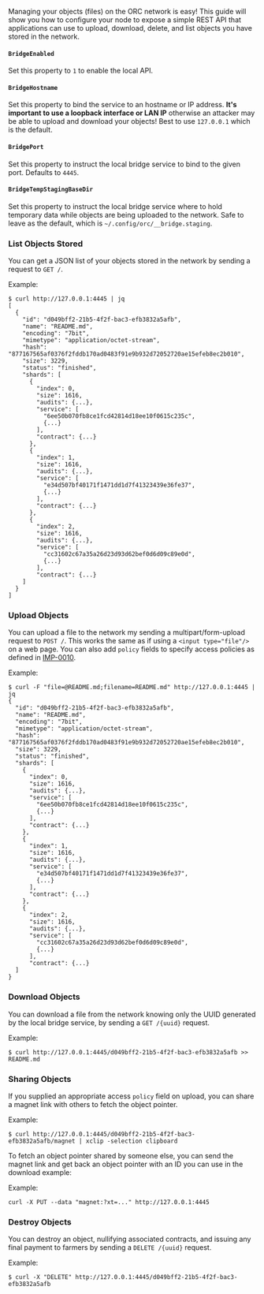 Managing your objects (files) on the ORC network is easy! This guide will show 
you how to configure your node to expose a simple REST API that applications 
can use to upload, download, delete, and list objects you have stored in the 
network.

#### `BridgeEnabled`

Set this property to `1` to enable the local API.

#### `BridgeHostname`

Set this property to bind the service to an hostname or IP address. **It's 
important to use a loopback interface or LAN IP** otherwise an attacker may be 
able to upload and download your objects! Best to use `127.0.0.1` which is the 
default.

#### `BridgePort`

Set this property to instruct the local bridge service to bind to the given 
port. Defaults to `4445`.

#### `BridgeTempStagingBaseDir`

Set this property to instruct the local bridge service where to hold temporary 
data while objects are being uploaded to the network. Safe to leave as the 
default, which is `~/.config/orc/__bridge.staging`.

### List Objects Stored

You can get a JSON list of your objects stored in the network by sending a 
request to `GET /`.

Example:

```
$ curl http://127.0.0.1:4445 | jq
[
  {
    "id": "d049bff2-21b5-4f2f-bac3-efb3832a5afb",
    "name": "README.md",
    "encoding": "7bit",
    "mimetype": "application/octet-stream",
    "hash": "877167565af0376f2fddb170ad0483f91e9b932d72052720ae15efeb8ec2b010",
    "size": 3229,
    "status": "finished",
    "shards": [
      {
        "index": 0,
        "size": 1616,
        "audits": {...},
        "service": [
          "6ee50b070fb8ce1fcd42814d18ee10f0615c235c",
          {...}
        ],
        "contract": {...}
      },
      {
        "index": 1,
        "size": 1616,
        "audits": {...},
        "service": [
          "e34d507bf40171f1471dd1d7f41323439e36fe37",
          {...}
        ],
        "contract": {...}
      },
      {
        "index": 2,
        "size": 1616,
        "audits": {...},
        "service": [
          "cc31602c67a35a26d23d93d62bef0d6d09c89e0d",
          {...}
        ],
        "contract": {...}
    ]
  }
]
```

### Upload Objects

You can upload a file to the network my sending a multipart/form-upload request 
to `POST /`. This works the same as if using a `<input type="file"/>` on a web
page. You can also add `policy` fields to specify access policies as defined in 
[IMP-0010](https://github.com/orcproject/imps/blob/master/imp-0010.md).

Example:

```
$ curl -F "file=@README.md;filename=README.md" http://127.0.0.1:4445 | jq
{
  "id": "d049bff2-21b5-4f2f-bac3-efb3832a5afb",
  "name": "README.md",
  "encoding": "7bit",
  "mimetype": "application/octet-stream",
  "hash": "877167565af0376f2fddb170ad0483f91e9b932d72052720ae15efeb8ec2b010",
  "size": 3229,
  "status": "finished",
  "shards": [
    {
      "index": 0,
      "size": 1616,
      "audits": {...},
      "service": [
        "6ee50b070fb8ce1fcd42814d18ee10f0615c235c",
        {...}
      ],
      "contract": {...}
    },
    {
      "index": 1,
      "size": 1616,
      "audits": {...},
      "service": [
        "e34d507bf40171f1471dd1d7f41323439e36fe37",
        {...}
      ],
      "contract": {...}
    },
    {
      "index": 2,
      "size": 1616,
      "audits": {...},
      "service": [
        "cc31602c67a35a26d23d93d62bef0d6d09c89e0d",
        {...}
      ],
      "contract": {...}
  ]
}
```

### Download Objects

You can download a file from the network knowing only the UUID generated by the 
local bridge service, by sending a `GET /{uuid}` request.

Example:

```
$ curl http://127.0.0.1:4445/d049bff2-21b5-4f2f-bac3-efb3832a5afb >> README.md
```

### Sharing Objects

If you supplied an appropriate access `policy` field on upload, you can share a 
magnet link with others to fetch the object pointer.

Example:

```
$ curl http://127.0.0.1:4445/d049bff2-21b5-4f2f-bac3-efb3832a5afb/magnet | xclip -selection clipboard
```

To fetch an object pointer shared by someone else, you can send the magnet link
and get back an object pointer with an ID you can use in the download example:

Example:

```
curl -X PUT --data "magnet:?xt=..." http://127.0.0.1:4445
```

### Destroy Objects

You can destroy an object, nullifying associated contracts, and issuing any 
final payment to farmers by sending a `DELETE /{uuid}` request.

Example:

```
$ curl -X "DELETE" http://127.0.0.1:4445/d049bff2-21b5-4f2f-bac3-efb3832a5afb
```
